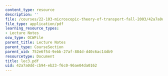 ```yaml
---
content_type: resource
description: ''
file: /courses/22-103-microscopic-theory-of-transport-fall-2003/42a7a0ddcb94eb23f6c096ae04da0162_lec3.pdf
file_type: application/pdf
learning_resource_types:
- Lecture Notes
ocw_type: OCWFile
parent_title: Lecture Notes
parent_type: CourseSection
parent_uid: 752e6f54-9ebb-27af-884d-d40c6ac14db9
resourcetype: Document
title: lec3.pdf
uid: 42a7a0dd-cb94-eb23-f6c0-96ae04da0162
---
```

